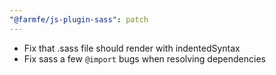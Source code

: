 ```yaml
---
"@farmfe/js-plugin-sass": patch
---
```


* Fix that .sass file should render with indentedSyntax
* Fix sass a few `@import` bugs when resolving dependencies
